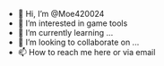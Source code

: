 - 👋 Hi, I’m @Moe420024
- 👀 I’m interested in game tools
- 🌱 I’m currently learning ...
- 💞️ I’m looking to collaborate on ...
- 📫 How to reach me here or via email

<!---
Moe420024/Moe420024 is a ✨ special ✨ repository because its `README.md` (this file) appears on your GitHub profile.
You can click the Preview link to take a look at your changes.
--->
